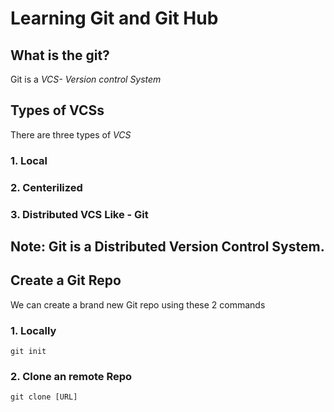 # Learning Git and Git Hub
## What is the git?
Git is a *VCS- Version control System*

## Types of VCSs
There are three types of *VCS*
### 1. Local 
### 2. Centerilized 
### 3. Distributed VCS Like - Git

## Note: Git is a Distributed Version Control System.

## Create a Git Repo
We can create a brand new Git repo using these 2 commands

### 1. Locally
```
git init
```

### 2. Clone an remote Repo
```
git clone [URL]
```
